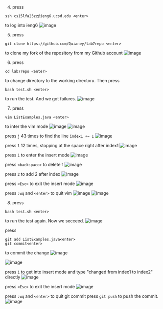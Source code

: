 
4. press 
```
ssh cs15lfa23zz@ieng6.ucsd.edu <enter>
```
to log into ieng6
![image](https://github.com/Quianey/cse15l-lab-report4/assets/147276821/2c9504de-bbd5-47a4-9160-4bb3920754db)

5. press
```
git clone https://github.com/Quianey/lab7repo <enter>
```
to clone my fork of the repository from my Github account
![image](https://github.com/Quianey/cse15l-lab-report4/assets/147276821/790c095f-b446-417f-9f53-ed675e4c3c92)

6. press
```
cd lab7repo <enter>
```
to change directory to the working directoru. Then press
```
bash test.sh <enter>
```
to run the test. And we got failures. 
![image](https://github.com/Quianey/cse15l-lab-report4/assets/147276821/556421e1-a702-44d5-83fd-f88b96d241b6)

7. press
```
vim ListExamples.java <enter>
```
to inter the vim mode 
![image](https://github.com/Quianey/cse15l-lab-report4/assets/147276821/5a2bc95f-68c0-40cf-98fe-3309b148e30d)
![image](https://github.com/Quianey/cse15l-lab-report4/assets/147276821/6bccdc02-b7d9-4e6e-9da6-d7d704ce143a)

   press ```j``` 43 times to find the line ```index1 += 1```
![image](https://github.com/Quianey/cse15l-lab-report4/assets/147276821/104fd12f-e85a-482e-873f-7500c4404e1c)

   press ```l``` 12 times, stopping at the space right after index1
   ![image](https://github.com/Quianey/cse15l-lab-report4/assets/147276821/56b4046c-0e06-44cd-8fb0-869e66438d25)

   press ```i``` to enter the insert mode
   ![image](https://github.com/Quianey/cse15l-lab-report4/assets/147276821/2c421df7-1ef1-4ced-9a34-bbd66c587112)

   press ```<backspace>``` to delete 1
   ![image](https://github.com/Quianey/cse15l-lab-report4/assets/147276821/dbefb95f-f1a7-4c2f-9eec-4f6a5aea810f)

   press ```2``` to add 2 after index
   ![image](https://github.com/Quianey/cse15l-lab-report4/assets/147276821/ac33190d-0f34-4b8c-adc0-d311208d3fde)

   press ```<Esc>``` to exit the insert mode
   ![image](https://github.com/Quianey/cse15l-lab-report4/assets/147276821/e8309be7-8a2a-4f15-806b-5126a1cb82f0)

   press ```:wq``` and ```<enter>``` to quit vim
   ![image](https://github.com/Quianey/cse15l-lab-report4/assets/147276821/4ff8ec03-91e2-400f-9dd7-7fd08a498f92)
![image](https://github.com/Quianey/cse15l-lab-report4/assets/147276821/b534c83c-62e1-4a27-8d8b-f2e5ff115166)

8. press
```
bash test.sh <enter>
```
to run the test again. Now we secceed. 
![image](https://github.com/Quianey/cse15l-lab-report4/assets/147276821/12d1ac63-4b27-4e82-9a09-4cf3e25cab6f)

press 
```
git add ListExamples.java<enter>
git commit<enter>
```
to commit the change
![image](https://github.com/Quianey/cse15l-lab-report4/assets/147276821/c27fc869-0d58-4c86-9dd2-6ba229d440d2)

![image](https://github.com/Quianey/cse15l-lab-report4/assets/147276821/6e3fc80a-ff08-4c3b-a720-3df635231c83)

press ```i``` to get into insert mode and type "changed from index1 to index2" directly
![image](https://github.com/Quianey/cse15l-lab-report4/assets/147276821/1ba3d55d-a47c-4845-8e51-c5836982f895)

press ```<Esc>``` to exit the insert mode
![image](https://github.com/Quianey/cse15l-lab-report4/assets/147276821/a03352ff-90de-4153-b329-804c61416cde)

press ```:wq``` and ```<enter>``` to quit git commit
press ```git push``` to push the commit.
![image](https://github.com/Quianey/cse15l-lab-report4/assets/147276821/3aab957f-c69b-4d5b-bc7b-7694ae678050)




